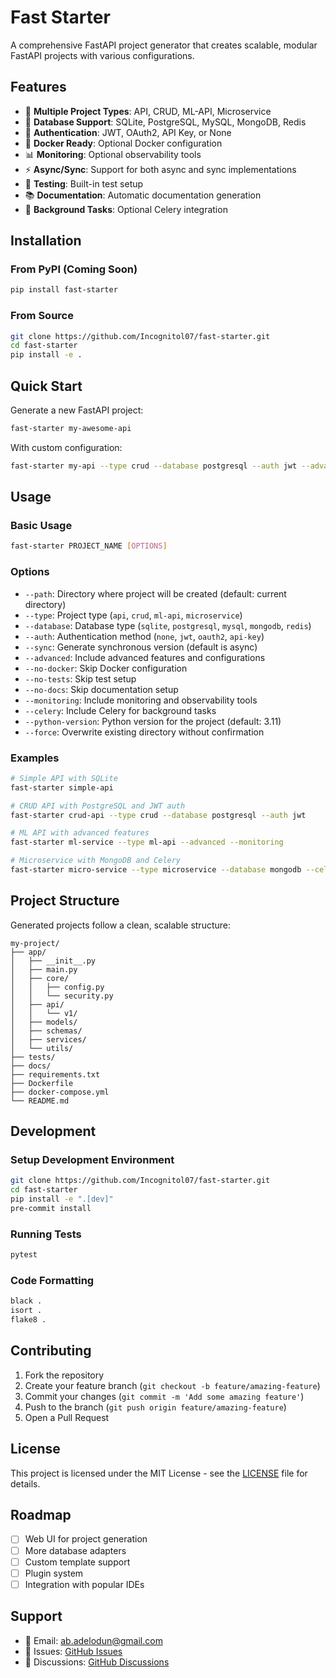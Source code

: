 # Fast Starter

A comprehensive FastAPI project generator that creates scalable, modular FastAPI projects with various configurations.

## Features

- 🚀 **Multiple Project Types**: API, CRUD, ML-API, Microservice
- 💾 **Database Support**: SQLite, PostgreSQL, MySQL, MongoDB, Redis
- 🔐 **Authentication**: JWT, OAuth2, API Key, or None
- 🐳 **Docker Ready**: Optional Docker configuration
- 📊 **Monitoring**: Optional observability tools
- ⚡ **Async/Sync**: Support for both async and sync implementations
- 🧪 **Testing**: Built-in test setup
- 📚 **Documentation**: Automatic documentation generation
- 🔄 **Background Tasks**: Optional Celery integration

## Installation

### From PyPI (Coming Soon)

```bash
pip install fast-starter
```

### From Source

```bash
git clone https://github.com/Incognitol07/fast-starter.git
cd fast-starter
pip install -e .
```

## Quick Start

Generate a new FastAPI project:

```bash
fast-starter my-awesome-api
```

With custom configuration:

```bash
fast-starter my-api --type crud --database postgresql --auth jwt --advanced
```

## Usage

### Basic Usage

```bash
fast-starter PROJECT_NAME [OPTIONS]
```

### Options

- `--path`: Directory where project will be created (default: current directory)
- `--type`: Project type (`api`, `crud`, `ml-api`, `microservice`)
- `--database`: Database type (`sqlite`, `postgresql`, `mysql`, `mongodb`, `redis`)
- `--auth`: Authentication method (`none`, `jwt`, `oauth2`, `api-key`)
- `--sync`: Generate synchronous version (default is async)
- `--advanced`: Include advanced features and configurations
- `--no-docker`: Skip Docker configuration
- `--no-tests`: Skip test setup
- `--no-docs`: Skip documentation setup
- `--monitoring`: Include monitoring and observability tools
- `--celery`: Include Celery for background tasks
- `--python-version`: Python version for the project (default: 3.11)
- `--force`: Overwrite existing directory without confirmation

### Examples

```bash
# Simple API with SQLite
fast-starter simple-api

# CRUD API with PostgreSQL and JWT auth
fast-starter crud-api --type crud --database postgresql --auth jwt

# ML API with advanced features
fast-starter ml-service --type ml-api --advanced --monitoring

# Microservice with MongoDB and Celery
fast-starter micro-service --type microservice --database mongodb --celery
```

## Project Structure

Generated projects follow a clean, scalable structure:

```plaintext
my-project/
├── app/
│   ├── __init__.py
│   ├── main.py
│   ├── core/
│   │   ├── config.py
│   │   └── security.py
│   ├── api/
│   │   └── v1/
│   ├── models/
│   ├── schemas/
│   ├── services/
│   └── utils/
├── tests/
├── docs/
├── requirements.txt
├── Dockerfile
├── docker-compose.yml
└── README.md
```

## Development

### Setup Development Environment

```bash
git clone https://github.com/Incognitol07/fast-starter.git
cd fast-starter
pip install -e ".[dev]"
pre-commit install
```

### Running Tests

```bash
pytest
```

### Code Formatting

```bash
black .
isort .
flake8 .
```

## Contributing

1. Fork the repository
2. Create your feature branch (`git checkout -b feature/amazing-feature`)
3. Commit your changes (`git commit -m 'Add some amazing feature'`)
4. Push to the branch (`git push origin feature/amazing-feature`)
5. Open a Pull Request

## License

This project is licensed under the MIT License - see the [LICENSE](LICENSE) file for details.

## Roadmap

- [ ] Web UI for project generation
- [ ] More database adapters
- [ ] Custom template support
- [ ] Plugin system
- [ ] Integration with popular IDEs

## Support

- 📧 Email: <ab.adelodun@gmail.com>
- 🐛 Issues: [GitHub Issues](https://github.com/Incognitol07/fast-starter/issues)
- 💬 Discussions: [GitHub Discussions](https://github.com/Incognitol07/fast-starter/discussions)
